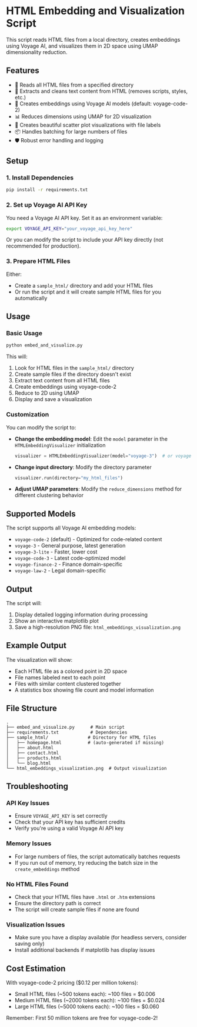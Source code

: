 # HTML Embedding and Visualization Script

This script reads HTML files from a local directory, creates embeddings using Voyage AI, and visualizes them in 2D space using UMAP dimensionality reduction.

## Features

- 📁 Reads all HTML files from a specified directory
- 🧹 Extracts and cleans text content from HTML (removes scripts, styles, etc.)
- 🚀 Creates embeddings using Voyage AI models (default: voyage-code-2)
- 📊 Reduces dimensions using UMAP for 2D visualization
- 🎨 Creates beautiful scatter plot visualizations with file labels
- 📦 Handles batching for large numbers of files
- 🛡️ Robust error handling and logging

## Setup

### 1. Install Dependencies

```bash
pip install -r requirements.txt
```

### 2. Set up Voyage AI API Key

You need a Voyage AI API key. Set it as an environment variable:

```bash
export VOYAGE_API_KEY="your_voyage_api_key_here"
```

Or you can modify the script to include your API key directly (not recommended for production).

### 3. Prepare HTML Files

Either:
- Create a `sample_html/` directory and add your HTML files
- Or run the script and it will create sample HTML files for you automatically

## Usage

### Basic Usage

```bash
python embed_and_visualize.py
```

This will:
1. Look for HTML files in the `sample_html/` directory
2. Create sample files if the directory doesn't exist
3. Extract text content from all HTML files
4. Create embeddings using voyage-code-2
5. Reduce to 2D using UMAP
6. Display and save a visualization

### Customization

You can modify the script to:

- **Change the embedding model**: Edit the `model` parameter in the `HTMLEmbeddingVisualizer` initialization
  ```python
  visualizer = HTMLEmbeddingVisualizer(model="voyage-3")  # or voyage-code-3, etc.
  ```

- **Change input directory**: Modify the directory parameter
  ```python
  visualizer.run(directory="my_html_files")
  ```

- **Adjust UMAP parameters**: Modify the `reduce_dimensions` method for different clustering behavior

## Supported Models

The script supports all Voyage AI embedding models:
- `voyage-code-2` (default) - Optimized for code-related content
- `voyage-3` - General purpose, latest generation
- `voyage-3-lite` - Faster, lower cost
- `voyage-code-3` - Latest code-optimized model
- `voyage-finance-2` - Finance domain-specific
- `voyage-law-2` - Legal domain-specific

## Output

The script will:
1. Display detailed logging information during processing
2. Show an interactive matplotlib plot
3. Save a high-resolution PNG file: `html_embeddings_visualization.png`

## Example Output

The visualization will show:
- Each HTML file as a colored point in 2D space
- File names labeled next to each point
- Files with similar content clustered together
- A statistics box showing file count and model information

## File Structure

```
.
├── embed_and_visualize.py      # Main script
├── requirements.txt            # Dependencies
├── sample_html/               # Directory for HTML files
│   ├── homepage.html          # (auto-generated if missing)
│   ├── about.html
│   ├── contact.html
│   ├── products.html
│   └── blog.html
└── html_embeddings_visualization.png  # Output visualization
```

## Troubleshooting

### API Key Issues
- Ensure `VOYAGE_API_KEY` is set correctly
- Check that your API key has sufficient credits
- Verify you're using a valid Voyage AI API key

### Memory Issues
- For large numbers of files, the script automatically batches requests
- If you run out of memory, try reducing the batch size in the `create_embeddings` method

### No HTML Files Found
- Check that your HTML files have `.html` or `.htm` extensions
- Ensure the directory path is correct
- The script will create sample files if none are found

### Visualization Issues
- Make sure you have a display available (for headless servers, consider saving only)
- Install additional backends if matplotlib has display issues

## Cost Estimation

With voyage-code-2 pricing ($0.12 per million tokens):
- Small HTML files (~500 tokens each): ~100 files = $0.006
- Medium HTML files (~2000 tokens each): ~100 files = $0.024
- Large HTML files (~5000 tokens each): ~100 files = $0.060

Remember: First 50 million tokens are free for voyage-code-2! 